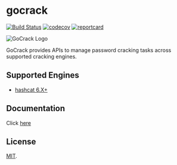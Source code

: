 # gocrack

[![Build Status](https://travis-ci.org/mandiant/gocrack.svg?branch=master)](https://travis-ci.org/mandiant/gocrack) [![codecov](https://codecov.io/gh/mandiant/gocrack/branch/master/graph/badge.svg)](https://codecov.io/gh/mandiant/gocrack) [![reportcard](https://goreportcard.com/badge/github.com/mandiant/gocrack)](https://goreportcard.com/report/github.com/mandiant/gocrack)

![GoCrack Logo](/docs/logo.png)

GoCrack provides APIs to manage password cracking tasks across supported cracking engines.

## Supported Engines

* [hashcat 6.X+](https://github.com/hashcat/hashcat)

## Documentation

Click [here](docs/README.md)

## License

[MIT](LICENSE).

